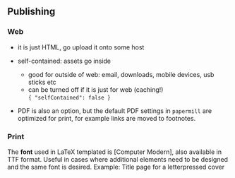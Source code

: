 ## Publishing

### Web

- it is just HTML, go upload it onto some host

- self-contained: assets go inside
    - good for outside of web: email, downloads, mobile devices, usb sticks etc
    - can be turned off if it is just for web (caching!)  
      `{ "selfContained": false }`
  
- PDF is also an option, but the default PDF settings in `papermill` are optimized for print, for example links are moved to footnotes.


### Print


The **font** used in LaTeX templated is [Computer Modern], also available in TTF format. Useful in cases where additional elements need to be designed and the same font is desired. Example: Title page for a letterpressed cover

